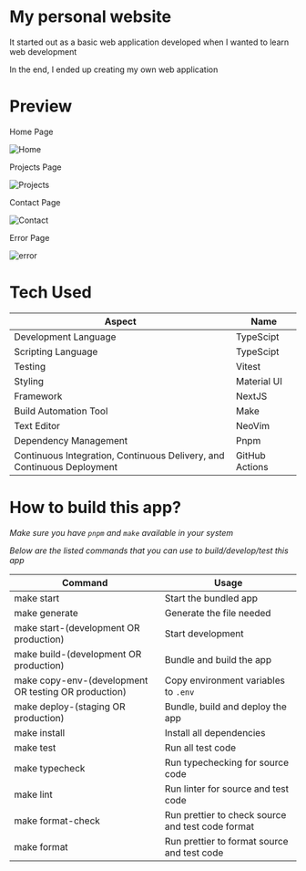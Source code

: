 # My personal website

It started out as a basic web application developed when I wanted to learn web development

In the end, I ended up creating my own web application

# Preview

Home Page

![Home](test/snapshot/snapshot-images/pc/dark/home.png 'Home')

Projects Page

![Projects](docs/projects.png 'Projects')

Contact Page

![Contact](test/snapshot/snapshot-images/pc/dark/contact.png 'Contact')

Error Page

![error](test/snapshot/snapshot-images/pc/dark/error.png 'Error')

# Tech Used

| Aspect                                                                 | Name           |
| ---------------------------------------------------------------------- | -------------- |
| Development Language                                                   | TypeScipt      |
| Scripting Language                                                     | TypeScipt      |
| Testing                                                                | Vitest         |
| Styling                                                                | Material UI    |
| Framework                                                              | NextJS         |
| Build Automation Tool                                                  | Make           |
| Text Editor                                                            | NeoVim         |
| Dependency Management                                                  | Pnpm           |
| Continuous Integration, Continuous Delivery, and Continuous Deployment | GitHub Actions |

# How to build this app?

_*Make sure you have `pnpm` and `make` available in your system*_

_*Below are the listed commands that you can use to build/develop/test this app*_

| Command                                              | Usage                                             |
| ---------------------------------------------------- | ------------------------------------------------- |
| make start                                           | Start the bundled app                             |
| make generate                                        | Generate the file needed                          |
| make start-(development OR production)               | Start development                                 |
| make build-(development OR production)               | Bundle and build the app                          |
| make copy-env-(development OR testing OR production) | Copy environment variables to `.env`              |
| make deploy-(staging OR production)                  | Bundle, build and deploy the app                  |
| make install                                         | Install all dependencies                          |
| make test                                            | Run all test code                                 |
| make typecheck                                       | Run typechecking for source code                  |
| make lint                                            | Run linter for source and test code               |
| make format-check                                    | Run prettier to check source and test code format |
| make format                                          | Run prettier to format source and test code       |
